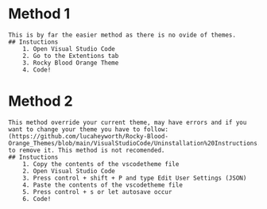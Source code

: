 # Method 1
	This is by far the easier method as there is no ovide of themes.
 	## Instuctions
		1. Open Visual Studio Code
		2. Go to the Extentions tab
		3. Rocky Blood Orange Theme
		4. Code!

# Method 2
	This method override your current theme, may have errors and if you want to change your theme you have to follow: 
 	(https://github.com/lucaheyworth/Rocky-Blood-Orange_Themes/blob/main/VisualStudioCode/Uninstallation%20Instructions.md)
  	to remove it. This method is not recomended.
 	## Instuctions
		1. Copy the contents of the vscodetheme file
		2. Open Visual Studio Code
		3. Press control + shift + P and type Edit User Settings (JSON)
		4. Paste the contents of the vscodetheme file
		5. Press control + s or let autosave occur
		6. Code!
